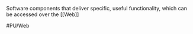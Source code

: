 Software components that deliver specific, useful functionality, which can be accessed over the [[Web]]

#PU/Web 